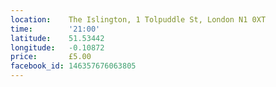 ```yaml
---
location:    The Islington, 1 Tolpuddle St, London N1 0XT
time:        '21:00'
latitude:    51.53442
longitude:   -0.10872
price:       £5.00
facebook_id: 146357676063805
---
```

